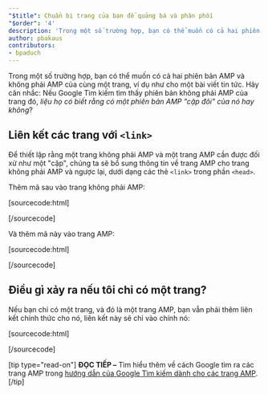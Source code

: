 ```yaml
---
"$title": Chuẩn bị trang của bạn để quảng bá và phân phối
"$order": '4'
description: 'Trong một số trường hợp, bạn có thể muốn có cả hai phiên bản AMP và không phải AMP của cùng một trang, ví dụ như cho một bài viết tin tức. Hãy cân nhắc: Nếu Google Tìm kiếm...'
author: pbakaus
contributors:
- bpaduch
---
```


Trong một số trường hợp, bạn có thể muốn có cả hai phiên bản AMP và không phải AMP của cùng một trang, ví dụ như cho một bài viết tin tức. Hãy cân nhắc: Nếu Google Tìm kiếm tìm thấy phiên bản không phải AMP của trang đó, *liệu họ có biết rằng có một phiên bản AMP "cặp đôi" của nó hay không*?

## Liên kết các trang với `<link>`

Để thiết lập rằng một trang không phải AMP và một trang AMP cần được đối xử như một "cặp", chúng ta sẽ bổ sung thông tin về trang AMP cho trang không phải AMP và ngược lại, dưới dạng các thẻ `<link>` trong phần `<head>`.

Thêm mã sau vào trang không phải AMP:

[sourcecode:html]
<link rel="amphtml" href="https://www.example.com/url/to/amp/document.html">
[/sourcecode]

Và thêm mã này vào trang AMP:

[sourcecode:html]
<link rel="canonical" href="https://www.example.com/url/to/full/document.html">
[/sourcecode]

## Điều gì xảy ra nếu tôi chỉ có một trang?

Nếu bạn chỉ có một trang, và đó là một trang AMP, bạn vẫn phải thêm liên kết chính thức cho nó, liên kết này sẽ chỉ vào chính nó:

[sourcecode:html]
<link rel="canonical" href="https://www.example.com/url/to/amp/document.html">
[/sourcecode]

[tip type="read-on"] **ĐỌC TIẾP –** Tìm hiểu thêm về cách Google tìm ra các trang AMP trong [hướng dẫn của Google Tìm kiếm dành cho các trang AMP](https://support.google.com/webmasters/answer/6340290). [/tip]
